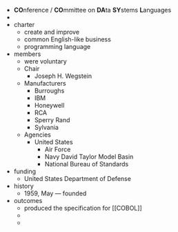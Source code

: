 - **CO**nference / **CO**mmittee on **DA**ta **SY**stems **L**anguages
-
- charter
	- create and improve
	- common English-like business
	- programming language
- members
	- were voluntary
	- Chair
		- Joseph H. Wegstein
	- Manufacturers
		- Burroughs
		- IBM
		- Honeywell
		- RCA
		- Sperry Rand
		- Sylvania
	- Agencies
		- United States
			- Air Force
			- Navy David Taylor Model Basin
			- National Bureau of Standards
- funding
	- United States Department of Defense
- history
	- 1959, May — founded
- outcomes
	- produced the specification for [[COBOL]]
	-
	-
